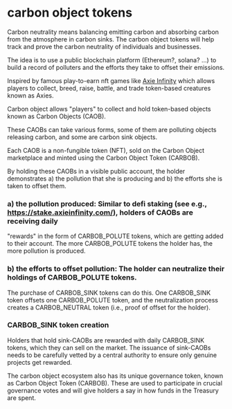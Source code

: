 # carbon object tokens

Carbon neutrality means balancing emitting carbon and absorbing carbon from the atmosphere in carbon sinks.
The carbon object tokens will help track and prove the carbon neutrality of individuals and businesses.

The idea is to use a public blockchain platform (Ethereum?, solana? ...) to build a record of polluters and the efforts they take to offset their emissions.

Inspired by famous play-to-earn nft games like [Axie Infinity](https://axieinfinity.com/) which allows players to collect, breed, raise, battle, and trade token-based creatures known as Axies.

Carbon object allows "players" to collect and hold token-based objects known as Carbon Objects (CAOB).

These CAOBs can take various forms, some of them are polluting objects releasing carbon, and some are carbon sink objects. 

Each CAOB is a non-fungible token (NFT), sold on the Carbon Object marketplace and minted using the Carbon Object Token (CARBOB).

By holding these CAOBs in a visible public account, the holder demonstrates a) the pollution that she is producing and b) the efforts she is taken to offset them.

### a) the pollution produced: Similar to defi staking (see e.g., https://stake.axieinfinity.com/), holders of CAOBs are receiving daily 
"rewards" in the form of CARBOB_POLUTE tokens, which are getting added to their account. The more CARBOB_POLUTE tokens the holder
has, the more pollution is produced.

### b) the efforts to offset pollution: The holder can neutralize their holdings of CARBOB_POLUTE tokens.
The purchase of CARBOB_SINK tokens can do this. One CARBOB_SINK token offsets one CARBOB_POLUTE token, and 
the neutralization process creates a CARBOB_NEUTRAL token (i.e., proof of offset for the holder).

### CARBOB_SINK token creation

Holders that hold sink-CAOBs are rewarded with daily CARBOB_SINK tokens, which they can sell on the market. 
The issuance of sink-CAOBs needs to be carefully vetted by a central authority to ensure only
genuine projects get rewarded. 

The carbon object ecosystem also has its unique governance token, known as Carbon Object Token (CARBOB). 
These are used to participate in crucial governance votes and will give holders a say in how funds in the Treasury are spent.



